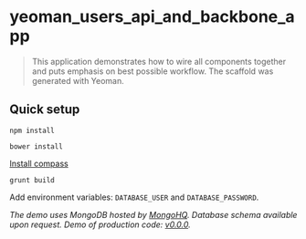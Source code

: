 # yeoman_users_api_and_backbone_app
> This application demonstrates how to wire all components together and puts emphasis on best possible workflow. The scaffold was generated with Yeoman.

## Quick setup

```shell
npm install
```

```shell
bower install
```
[Install compass](http://compass-style.org/install/)

```shell
grunt build
```

Add environment variables: `DATABASE_USER` and `DATABASE_PASSWORD`.

*The demo uses MongoDB hosted by [MongoHQ](https://app.mongohq.com/).
Database schema available upon request. Demo of production code: [v0.0.0](http://yeoman_users_api_and_backbone_app.eu01.aws.af.cm/).*